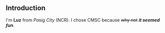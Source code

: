 ## Introduction
I'm **Luz** from *Pasig City* (NCR). I chose CMSC because ~~why not~~ ***it seemed fun***.
